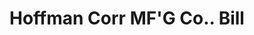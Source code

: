---
doi: 10.7916/D8F4918V
date_other: '1917'
date_other_textual: '1917'
form: printed ephemera
genre:
- Invoices
name:
- Hoffman Corr MF'G Co.
object_in_context_url: https://biggert.cul.columbia.edu/items/view/ave_biggert_01408
subject_hierarchical_geographic:
- Philadelphia, Pennsylvania, United States
subject_name:
- Hoffman Corr MF'G Co.
title: Hoffman Corr MF'G Co.. Bill
sort_title: Hoffman Corr MF'G Co.. Bill
call_number: ave_biggert_01408
coordinates:
- 40.00944444444445,-75.13333333333334
pid: ave_biggert_01408
identifiers: ave_biggert_01408
permalink: /biggert/ave_biggert_01408/
layout: iiif-image-page
---